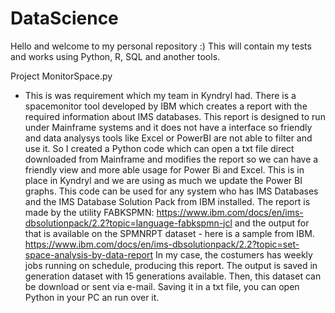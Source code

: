 # DataScience
Hello and welcome to my personal repository :) This will contain my tests and works using Python, R, SQL and another tools.

Project MonitorSpace.py
- This is was requirement which my team in Kyndryl had. There is a spacemonitor tool developed by IBM which creates a report with the required information about IMS databases. This report is designed to run under Mainframe systems and it does not have a interface so friendly and data analysys tools like Excel or PowerBI are not able to filter and use it. 
So I created a Python code which can open a txt file direct downloaded from Mainframe and modifies the report so we can have a friendly view and more able usage for Power Bi and Excel. This is in place in Kyndryl and we are using as much we update the Power BI graphs.
This code can be used for any system who has IMS Databases and the IMS Database Solution Pack from IBM installed. The report is made by the utility FABKSPMN: https://www.ibm.com/docs/en/ims-dbsolutionpack/2.2?topic=language-fabkspmn-jcl and the output for that is available on the SPMNRPT dataset - here is a sample from IBM. https://www.ibm.com/docs/en/ims-dbsolutionpack/2.2?topic=set-space-analysis-by-data-report
In my case, the costumers has weekly jobs running on schedule, producing this report. The output is saved in generation dataset with 15 generations available. Then, this dataset can be download or sent via e-mail. Saving it in a txt file, you can open Python in your PC an run over it.
